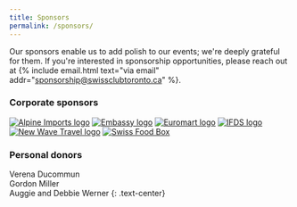 ```yaml
---
title: Sponsors
permalink: /sponsors/
---
```


Our sponsors enable us to add polish to our events; we're deeply grateful for
them. If you're interested in sponsorship opportunities, please reach out at {%
include email.html text="via email" addr="sponsorship@swissclubtoronto.ca" %}.

### Corporate sponsors

[![Alpine Imports logo][alpineimports_logo]][alpineimports_web]
[![Embassy logo][embassy_logo]][embassy_web]
[![Euromart logo][euromart_logo]][euromart_web]
[![IFDS logo][ifds_logo]][ifds_web]
[![New Wave Travel logo][newwave_logo]][newwave_web]
[![Swiss Food Box][swissfoodbox_logo]][swissfoodbox_web]

### Personal donors

Verena Ducommun\
Gordon Miller\
Auggie and Debbie Werner
{: .text-center}

[alpineimports_logo]: <{% link assets/images/sponsors/alpine.webp %}>
[alpineimports_web]: <https://alpineeuropeanimports.ca/>
[embassy_logo]: <{% link assets/images/sponsors/embassy.webp %}>
[embassy_web]: <https://www.eda.admin.ch/countries/canada/en/home/representations/embassy-in-ottawa.html>
[euromart_logo]: <{% link assets/images/sponsors/euromart.webp %}>
[euromart_web]: <#>
[ifds_logo]: <{% link assets/images/sponsors/ifds.webp %}>
[ifds_web]: <https://ifdsgroup.com/>
[newwave_logo]: <{% link assets/images/sponsors/newwave.webp %}>
[newwave_web]: <#>
[swissfoodbox_logo]: <{% link assets/images/sponsors/swissfoodbox.webp %}>
[swissfoodbox_web]: <https://swissfoodbox.ch/>
